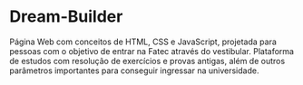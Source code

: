 # Dream-Builder
Página Web com conceitos de HTML, CSS e JavaScript, projetada para pessoas com o objetivo de entrar na Fatec através do vestibular. Plataforma de estudos com resolução de exercícios e provas antigas, além de outros parâmetros importantes para conseguir ingressar na universidade.
